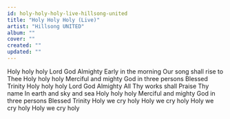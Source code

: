 ```yaml
---
id: holy-holy-holy-live-hillsong-united
title: "Holy Holy Holy (Live)"
artist: "Hillsong UNITED"
album: ""
cover: ""
created: ""
updated: ""
---
```


Holy holy holy
Lord God Almighty
Early in the morning
Our song shall rise to Thee
Holy holy holy
Merciful and mighty
God in three persons
Blessed Trinity
Holy holy holy
Lord God Almighty
All Thy works shall
Praise Thy name
In earth and sky and sea
Holy holy holy
Merciful and mighty
God in three persons
Blessed Trinity
Holy we cry holy
Holy we cry holy
Holy we cry holy
Holy we cry holy